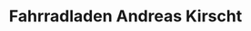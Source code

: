---
title: "Fahrradladen Andreas Kirscht"
url: /grossschwabhausen/fahrradladen-andreas-kirscht/
shop: Fahrrad
---